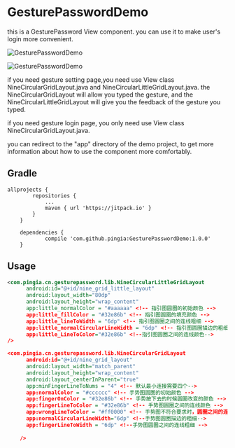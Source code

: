 GesturePasswordDemo
===============

this is a GesturePassword View component. you can use it to make user's login more convenient.

![GesturePasswordDemo](https://github.com/pingia/GesturePasswordDemo/raw/master/screenshots/gesture_login.png)

![GesturePasswordDemo](https://github.com/pingia/GesturePasswordDemo/raw/master/screenshots/gesture_set.png)

if you need gesture setting page,you need use  View class NineCircularGridLayout.java and NineCircularLittleGridLayout.java.
the NineCircularGridLayout will allow you typed the gesture, and the NineCircularLittleGridLayout will give you the feedback of the gesture you typed.

if you need gesture login page, you only need use View class NineCircularGridLayout.java.

you can redirect to the "app" directory of the demo project, to get more information about how to use the component more comfortably.

Gradle
------
```
allprojects {
		repositories {
			...
			maven { url 'https://jitpack.io' }
		}
	}
  
	dependencies {
	        compile 'com.github.pingia:GesturePasswordDemo:1.0.0'
	}
```

Usage
-----
```xml
<com.pingia.cn.gesturepassword.lib.NineCircularLittleGridLayout
      android:id="@+id/nine_grid_little_layout"
      android:layout_width="80dp"
      android:layout_height="wrap_content"
      app:little_normalColor = "#aaaaaa" <!-- 指引图圆圈的初始颜色 -->
      app:little_fillColor = "#32e86b" <!-- 指引图圆圈的填充颜色 -->
      app:little_lineToWidth = "6dp" <!-- 指引图圆圈之间的连线粗细 -->
      app:little_normalCircularLineWidth = "6dp" <!-- 指引图圆圈描边的粗细 -->
      app:little_LineToColor="#32e86b" <!--指引图圆圈之间的连线颜色-->
/>

<com.pingia.cn.gesturepassword.lib.NineCircularGridLayout
      android:id="@+id/nine_grid_layout"
      android:layout_width="match_parent"
      android:layout_height="wrap_content"
      android:layout_centerInParent="true"
      app:minFingerLineToNums = "4" <!-- 默认最小连接需要四个-->
      app:normalColor = "#cccccc" <!-- 手势图圆圈的初始颜色 -->
      app:fingerOnColor = "#32e86b" <!-- 手势按下去的时候圆圈改变的颜色 -->
      app:fingerLineToColor = "#32e86b" <!-- 手势图圆圈之间的连线颜色 -->
      app:wrongLineToColor = "#ff0000" <!-- 手势图不符合要求时，圆圈之间的连线颜色 -->
      app:normalCircularLineWidth="6dp" <!--手势图圆圈描边的粗细-->
      app:fingerLineToWidth = "6dp" <!--手势图圆圈之间的连线粗细 -->
                                                         
    />
```
